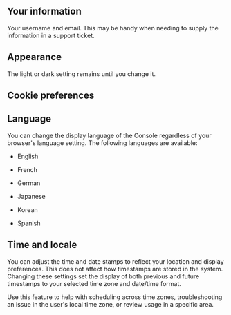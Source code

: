 ## Your information


Your username and email. This may be handy when needing to supply the information in a support ticket.

## Appearance


The light or dark setting remains until you change it.

## Cookie preferences


## Language


You can change the display language of the Console regardless of your browser's language setting. The following languages are available:

-   English


-   French


-   German


-   Japanese


-   Korean


-   Spanish


## Time and locale


You can adjust the time and date stamps to reflect your location and display preferences. This does not affect how timestamps are stored in the system. Changing these settings set the display of both previous and future timestamps to your selected time zone and date/time format.

Use this feature to help with scheduling across time zones, troubleshooting an issue in the user's local time zone, or review usage in a specific area.

